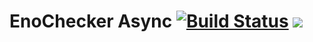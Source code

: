 # EnoChecker Async [![Build Status](https://dev.azure.com/ENOFLAG/ENOWARS/_apis/build/status/enochecker_async%20CI?branchName=master)](https://dev.azure.com/ENOFLAG/ENOWARS/_build) ![](https://tokei.rs/b1/github/enowars/enochecker_async)
